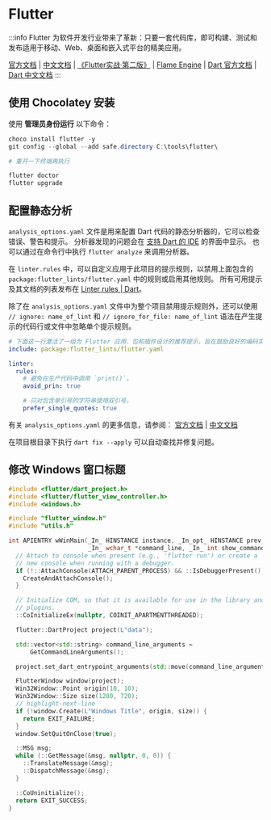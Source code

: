 # Flutter

:::info
Flutter 为软件开发行业带来了革新：只要一套代码库，即可构建、测试和发布适用于移动、Web、桌面和嵌入式平台的精美应用。

[官方文档](https://docs.flutter.dev/get-started/install)
| [中文文档](https://flutter.cn/docs/get-started/install)
| [《Flutter实战·第二版》](https://book.flutterchina.club/)
| [Flame Engine](https://flame-engine.org/)
| [Dart 官方文档](https://dart.dev/guides)
| [Dart 中文文档](https://dart.cn/guides)
:::

## 使用 Chocolatey 安装

使用 **管理员身份运行** 以下命令：

```powershell
choco install flutter -y
git config --global --add safe.directory C:\tools\flutter\

# 重开一下终端再执行

flutter doctor
flutter upgrade
```

## 配置静态分析

`analysis_options.yaml` 文件是用来配置 Dart 代码的静态分析器的，它可以检查错误、警告和提示。
分析器发现的问题会在 [支持 Dart 的 IDE](https://dart.dev/tools#ides-and-editors) 的界面中显示。
也可以通过在命令行中执行 `flutter analyze` 来调用分析器。

在 `linter.rules` 中，可以自定义应用于此项目的提示规则，以禁用上面包含的 `package:flutter_lints/flutter.yaml` 中的规则或启用其他规则。
所有可用提示及其文档的列表发布在 [Linter rules | Dart](https://dart.dev/tools/linter-rules)。

除了在 `analysis_options.yaml` 文件中为整个项目禁用提示规则外，还可以使用
`// ignore: name_of_lint` 和 `// ignore_for_file: name_of_lint`
语法在产生提示的代码行或文件中忽略单个提示规则。

```yaml title="analysis_options.yaml"
# 下面这一行激活了一组为 Flutter 应用、包和插件设计的推荐提示，旨在鼓励良好的编码实践。
include: package:flutter_lints/flutter.yaml

linter:
  rules:
    # 避免在生产代码中调用 `print()`。
    avoid_prin: true

    # 只对包含单引号的字符串使用双引号。
    prefer_single_quotes: true
```

有关 `analysis_options.yaml` 的更多信息，请参阅：
[官方文档](https://dart.dev/tools/analysis)
| [中文文档](https://dart.cn/guides/language/analysis-options)

在项目根目录下执行 `dart fix --apply` 可以自动查找并修复问题。

## 修改 Windows 窗口标题

```cpp title="windows/runner/main.cpp"
#include <flutter/dart_project.h>
#include <flutter/flutter_view_controller.h>
#include <windows.h>

#include "flutter_window.h"
#include "utils.h"

int APIENTRY wWinMain(_In_ HINSTANCE instance, _In_opt_ HINSTANCE prev,
                      _In_ wchar_t *command_line, _In_ int show_command) {
  // Attach to console when present (e.g., 'flutter run') or create a
  // new console when running with a debugger.
  if (!::AttachConsole(ATTACH_PARENT_PROCESS) && ::IsDebuggerPresent()) {
    CreateAndAttachConsole();
  }

  // Initialize COM, so that it is available for use in the library and/or
  // plugins.
  ::CoInitializeEx(nullptr, COINIT_APARTMENTTHREADED);

  flutter::DartProject project(L"data");

  std::vector<std::string> command_line_arguments =
      GetCommandLineArguments();

  project.set_dart_entrypoint_arguments(std::move(command_line_arguments));

  FlutterWindow window(project);
  Win32Window::Point origin(10, 10);
  Win32Window::Size size(1280, 720);
  // highlight-next-line
  if (!window.Create(L"Windows Title", origin, size)) {
    return EXIT_FAILURE;
  }
  window.SetQuitOnClose(true);

  ::MSG msg;
  while (::GetMessage(&msg, nullptr, 0, 0)) {
    ::TranslateMessage(&msg);
    ::DispatchMessage(&msg);
  }

  ::CoUninitialize();
  return EXIT_SUCCESS;
}

```
